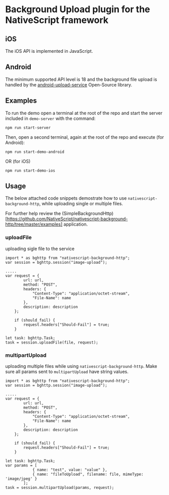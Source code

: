 # Background Upload plugin for the NativeScript framework
## iOS
The iOS API is implemented in JavaScript.

## Android
The minimum supported API level is 18 and the background file upload is handled by the [android-upload-service](https://github.com/alexbbb/android-upload-service) Open-Source library.

## Examples

To run the demo open a terminal at the root of the repo and start the server included in `demo-server` with the command:
```
npm run start-server
```

Then, open a second terminal, again at the root of the repo and execute (for Android):
```
npm run start-demo-android
```
OR (for iOS)
```
npm run start-demo-ios
```

## Usage

The below attached code snippets demostrate how to use `nativescript-background-http`, while uploading single or multiple files.

For further help review the (SimpleBackgroundHttp)[https://github.com/NativeScript/nativescript-background-http/tree/master/examples] application.

### uploadFile

uploading sigle file to the service

```
import * as bghttp from "nativescript-background-http";
var session = bghttp.session("image-upload");

.....
var request = {
		url: url,
		method: "POST",
		headers: {
			"Content-Type": "application/octet-stream",
			"File-Name": name
		},
		description: description
	};

	if (should_fail) {
		request.headers["Should-Fail"] = true;
	}

let task: bghttp.Task;
task = session.uploadFile(file, request);
```

### multipartUpload

uploading multiple files while using `nativescript-background-http`. Make sure all params sent to `multipartUpload` have string values.

```
import * as bghttp from "nativescript-background-http";
var session = bghttp.session("image-upload");

.....
var request = {
		url: url,
		method: "POST",
		headers: {
			"Content-Type": "application/octet-stream",
			"File-Name": name
		},
		description: description
	};

	if (should_fail) {
		request.headers["Should-Fail"] = true;
	}

let task: bghttp.Task;
var params = [
			{ name: "test", value: "value" },
			{ name: "fileToUpload", filename: file, mimeType: 'image/jpeg' }
		];
task = session.multipartUpload(params, request);
```
